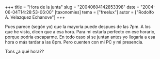 +++
title = "Hora de la junta"
slug = "20040604142853398"
date = "2004-06-04T14:28:53-06:00"
[taxonomies]
tema = ["freelux"]
autor = ["Rodolfo A. Velazquez Echanove"]
+++

Pues parece (segón yo) que la mayoría puede despues de las 7pm. A los
que he visto, dicen que a esa hora. Para mi estaría perfecto en ese
horario, porque podria escaparme. En todo caso si se juntan antes yo
llegaría a esa hora o más tardar a las 8pm. Pero cuenten con mi PC y mi
presencia.

Tons ¿a qué hora??
